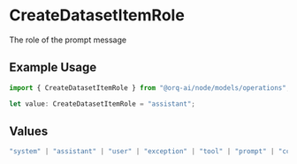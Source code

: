 # CreateDatasetItemRole

The role of the prompt message

## Example Usage

```typescript
import { CreateDatasetItemRole } from "@orq-ai/node/models/operations";

let value: CreateDatasetItemRole = "assistant";
```

## Values

```typescript
"system" | "assistant" | "user" | "exception" | "tool" | "prompt" | "correction" | "expected_output"
```